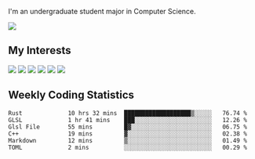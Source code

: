 I'm an undergraduate student major in Computer Science.

![](https://github-readme-stats.vercel.app/api?username=littzhch&theme=radical)

## My Interests

![](https://img.shields.io/badge/Python-3776AB?style=flat&labelColor=FFD43B&logoColor=3776AB&logo=python)
![](https://img.shields.io/badge/C-00599C?style=flat&labelColor=01427d&logoColor=6295cb&logo=c)
![](https://img.shields.io/badge/Rust-ffffff?style=flat&labelColor=ffffff&logoColor=000000&logo=rust)
![](https://img.shields.io/badge/LaTeX-008080?style=flat&labelColor=eeece5&logoColor=008080&logo=latex)
![](https://img.shields.io/badge/OpenGL-5487b2?style=flat&labelColor=ffffff&logoColor=5487b2&logo=opengl)
![](https://img.shields.io/badge/archlinux-1793d1?style=flat&labelColor=333333&logoColor=1793d1&logo=archlinux)

## Weekly Coding Statistics
<!--START_SECTION:waka-->

```text
Rust             10 hrs 32 mins  ███████████████████▒░░░░░   76.74 %
GLSL             1 hr 41 mins    ███░░░░░░░░░░░░░░░░░░░░░░   12.26 %
Glsl File        55 mins         █▓░░░░░░░░░░░░░░░░░░░░░░░   06.75 %
C++              19 mins         ▓░░░░░░░░░░░░░░░░░░░░░░░░   02.38 %
Markdown         12 mins         ▒░░░░░░░░░░░░░░░░░░░░░░░░   01.49 %
TOML             2 mins          ░░░░░░░░░░░░░░░░░░░░░░░░░   00.29 %
```

<!--END_SECTION:waka-->
